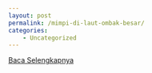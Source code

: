 ```yaml
---
layout: post
permalink: /mimpi-di-laut-ombak-besar/
categories:
    - Uncategorized
---
```


[Baca Selengkapnya](/02)